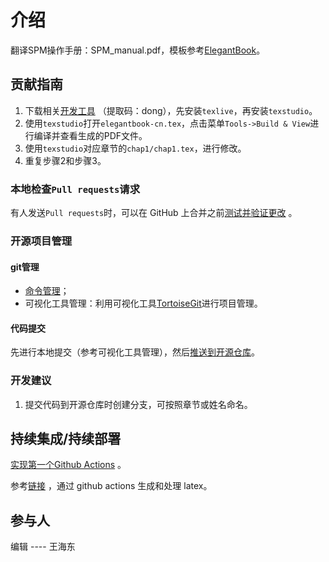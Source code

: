 
# 介绍

翻译SPM操作手册：SPM_manual.pdf，模板参考[ElegantBook](https://github.com/ElegantLaTeX/ElegantBook)。

## 贡献指南
1. 下载相关[开发工具](https://pan.baidu.com/s/1_ZLBRmA15gJzlRNJZYJElw) （提取码：dong），先安装`texlive`，再安装`texstudio`。
2. 使用`texstudio`打开`elegantbook-cn.tex`，点击菜单`Tools->Build & View`进行编译并查看生成的PDF文件。
3. 使用`texstudio`对应章节的`chap1/chap1.tex`，进行修改。
4. 重复步骤2和步骤3。

### 本地检查`Pull requests`请求
有人发送`Pull requests`时，可以在 GitHub 上合并之前[测试并验证更改](https://docs.github.com/zh/pull-requests/collaborating-with-pull-requests/reviewing-changes-in-pull-requests/checking-out-pull-requests-locally) 。

### 开源项目管理

#### git管理

- [命令管理](https://blog.csdn.net/weixin_45682261/article/details/124003706)；
- 可视化工具管理：利用可视化工具[TortoiseGit](https://blog.csdn.net/xwnxwn/article/details/108694863)进行项目管理。

#### 代码提交

先进行本地提交（参考可视化工具管理），然后[推送到开源仓库](https://github.com/OpenHUTB/bazaar/issues/19#issuecomment-1471533397)。

### 开发建议

1. 提交代码到开源仓库时创建分支，可按照章节或姓名命名。


## 持续集成/持续部署
[实现第一个Github Actions](https://docs.github.com/en/actions/quickstart) 。

参考[链接](https://mrturkmen.com/posts/build-release-latex/) ，通过 github actions 生成和处理 latex。


## 参与人

编辑 ---- 王海东


